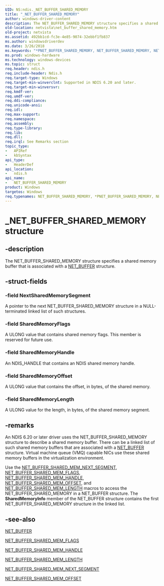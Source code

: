 ```yaml
---
UID: NS:ndis._NET_BUFFER_SHARED_MEMORY
title: "_NET_BUFFER_SHARED_MEMORY"
author: windows-driver-content
description: The NET_BUFFER_SHARED_MEMORY structure specifies a shared memory buffer that is associated with a NET_BUFFER structure.
old-location: netvista\net_buffer_shared_memory.htm
old-project: netvista
ms.assetid: 492bb1cd-fc3e-4e85-9074-32ebbf1fb837
ms.author: windowsdriverdev
ms.date: 3/26/2018
ms.keywords: "*PNET_BUFFER_SHARED_MEMORY, NET_BUFFER_SHARED_MEMORY, NET_BUFFER_SHARED_MEMORY structure [Network Drivers Starting with Windows Vista], PNET_BUFFER_SHARED_MEMORY, PNET_BUFFER_SHARED_MEMORY structure pointer [Network Drivers Starting with Windows Vista], _NET_BUFFER_SHARED_MEMORY, ndis/NET_BUFFER_SHARED_MEMORY, ndis/PNET_BUFFER_SHARED_MEMORY, ndis_netbuf_macros_media_specific_5b9066cf-413a-4483-9b05-e06ceed9081e.xml, netvista.net_buffer_shared_memory"
ms.prod: windows-hardware
ms.technology: windows-devices
ms.topic: struct
req.header: ndis.h
req.include-header: Ndis.h
req.target-type: Windows
req.target-min-winverclnt: Supported in NDIS 6.20 and later.
req.target-min-winversvr: 
req.kmdf-ver: 
req.umdf-ver: 
req.ddi-compliance: 
req.unicode-ansi: 
req.idl: 
req.max-support: 
req.namespace: 
req.assembly: 
req.type-library: 
req.lib: 
req.dll: 
req.irql: See Remarks section
topic_type:
-	APIRef
-	kbSyntax
api_type:
-	HeaderDef
api_location:
-	ndis.h
api_name:
-	NET_BUFFER_SHARED_MEMORY
product: Windows
targetos: Windows
req.typenames: NET_BUFFER_SHARED_MEMORY, *PNET_BUFFER_SHARED_MEMORY, NET_BUFFER_SHARED_MEMORY, *PNET_BUFFER_SHARED_MEMORY
---
```


# _NET_BUFFER_SHARED_MEMORY structure


## -description


The NET_BUFFER_SHARED_MEMORY structure specifies a shared memory buffer that is associated with a 
  <a href="https://msdn.microsoft.com/library/windows/hardware/ff568376">NET_BUFFER</a> structure.


## -struct-fields




### -field NextSharedMemorySegment

A pointer to the next NET_BUFFER_SHARED_MEMORY structure in a NULL-terminated linked list of such
     structures.


### -field SharedMemoryFlags

A ULONG value that contains shared memory flags. This member is reserved for future use.


### -field SharedMemoryHandle

An NDIS_HANDLE that contains an NDIS shared memory handle.


### -field SharedMemoryOffset

A ULONG value that contains the offset, in bytes, of the shared memory.


### -field SharedMemoryLength

A ULONG value for the length, in bytes, of the shared memory segment.


## -remarks



An NDIS 6.20 or later driver uses the NET_BUFFER_SHARED_MEMORY structure to describe a shared memory
    buffer. There can be a linked list of such shared memory buffers that are associated with a 
    <a href="https://msdn.microsoft.com/library/windows/hardware/ff568376">NET_BUFFER</a> structure. Virtual machine queue (VMQ)
    capable NICs use these shared memory buffers in the virtualization environment.

Use the 
    <a href="https://docs.microsoft.com/en-us/windows-hardware/drivers/network/net-buffer-shared-mem-next-segment">
    NET_BUFFER_SHARED_MEM_NEXT_SEGMENT</a>, 
    <a href="https://msdn.microsoft.com/library/windows/hardware/ff568420">NET_BUFFER_SHARED_MEM_FLAGS</a>, 
    <a href="https://msdn.microsoft.com/library/windows/hardware/ff568421">NET_BUFFER_SHARED_MEM_HANDLE</a>, 
    <a href="https://msdn.microsoft.com/library/windows/hardware/ff568727">NET_BUFFER_SHARED_MEM_OFFSET</a>,
    and 
    <a href="https://msdn.microsoft.com/en-us/library/windows/hardware/ff568725">
    NET_BUFFER_SHARED_MEM_LENGTH</a> macros to access the NET_BUFFER_SHARED_MEMORY in a NET_BUFFER
    structure. The 
    <b>SharedMemoryInfo</b> member of the NET_BUFFER structure contains the first NET_BUFFER_SHARED_MEMORY
    structure in the linked list.




## -see-also




<a href="https://msdn.microsoft.com/library/windows/hardware/ff568376">NET_BUFFER</a>



<a href="https://msdn.microsoft.com/library/windows/hardware/ff568420">NET_BUFFER_SHARED_MEM_FLAGS</a>



<a href="https://msdn.microsoft.com/library/windows/hardware/ff568421">NET_BUFFER_SHARED_MEM_HANDLE</a>



<a href="https://msdn.microsoft.com/en-us/library/windows/hardware/ff568725">NET_BUFFER_SHARED_MEM_LENGTH</a>



<a href="https://docs.microsoft.com/en-us/windows-hardware/drivers/network/net-buffer-shared-mem-next-segment">
   NET_BUFFER_SHARED_MEM_NEXT_SEGMENT</a>



<a href="https://msdn.microsoft.com/library/windows/hardware/ff568727">NET_BUFFER_SHARED_MEM_OFFSET</a>
 

 

